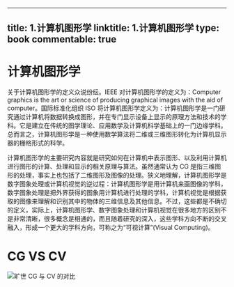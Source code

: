 
---
title: 1.计算机图形学
linktitle: 1.计算机图形学
type: book
commentable: true
---

# 计算机图形学

关于计算机图形学的定义众说纷纭。IEEE 对计算机图形学的定义为：Computer graphics is the art or science of producing graphical images with the aid of computer。国际标准化组织 ISO 将计算机图形学定义为：计算机图形学是一门研究通过计算机将数据转换成图形，并在专门显示设备上显示的原理方法和技术的学科。它是建立在传统的图学理论、应用数学及计算机科学基础上的一门边缘学科。总而言之，计算机图形学是一种使用数学算法将二维或三维图形转化为计算机显示器的栅格形式的科学。

计算机图形学的主要研究内容就是研究如何在计算机中表示图形、以及利用计算机进行图形的计算、处理和显示的相关原理与算法。虽然通常认为 CG 是指三维图形的处理，事实上也包括了二维图形及图像的处理。狭义地理解，计算机图形学是数字图象处理或计算机视觉的逆过程：计算机图形学是用计算机来画图像的学科，数字图象处理是把外界获得的图象用计算机进行处理的学科，计算机视觉是根据获取的图像来理解和识别其中的物体的三维信息及其他信息。不过，这些都是不确切的定义，实际上，计算机图形学、数字图象处理和计算机视觉在很多地方的区别不是非常清晰，很多概念是相通的，而且随着研究的深入，这些学科方向不断的交叉融入，形成一个更大的学科方向，可称之为“可视计算”(Visual Computing)。

# CG VS CV

![旷世 CG 与 CV 的对比](https://assets.ng-tech.icu/item/20221229212938.png)

    